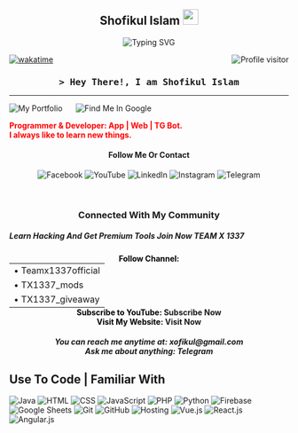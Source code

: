 <!DOCTYPE html>
<html lang="en">
<head>
    <meta charset="UTF-8">
    <meta name="viewport" content="width=device-width, initial-scale=1.0">
</head>
<body>

<h2 align="center">Shofikul Islam <img src="https://media.giphy.com/media/hvRJCLFzcasrR4ia7z/giphy.gif" width="28"></h2>

<p align="center">
    <a href="https://github.com/xofikul1337" style="text-decoration: none;">
        <img src="https://readme-typing-svg.herokuapp.com/?lines=Self%20Taught%20Programmer;Frontend%20Web%20Developer;Android%20App%20Developer;Full%20Stack%20TG%20Bot%20Developer;3%2B%20years%20of%20coding%20experience;Always%20learning%20new%20things&center=true&width=380&height=45" alt="Typing SVG">
    </a>
</p>

<a href="https://github.com/xofikul1337" style="text-decoration: none;">
    <img align="right" src="https://komarev.com/ghpvc/?username=xofikul1337&label=Visitors&color=0e75b6&style=flat" alt="Profile visitor" />
</a>

[![wakatime](https://wakatime.com/badge/user/eebb3dd8-d9b2-40de-9b88-6fd6cac99dbc.svg)](https://wakatime.com/@eebb3dd8-d9b2-40de-9b88-6fd6cac99dbc)

<!-- Intro  -->
<h3 align="center" style="margin-bottom: 0;">
    <samp>&gt; Hey There!, I am <b><a target="_blank" href="https://github.com/xofikul1337" style="text-decoration: none;">Shofikul Islam</a></b></samp>
</h3>

<p align="center"> 
    <hr>
    <a href="https://github.com/xofikul1337" style="text-decoration: none;">
        <img src="https://img.shields.io/badge/My%20Portfolio-FF0000?style=for-the-badge&logo=hand-clap&logoColor=white" alt="My Portfolio">
    </a>
    <a href="https://www.google.com/search?q=team+x+1337+shofikul+islam&oq=te&gs_lcrp=EgZjaHJvbWUqBggDEEUYOzIGCAAQRRg8MgYIARBFGDwyBggCEEUYPDIGCAMQRRg7MgYIBBBFGDsyBggFEEUYOzIGCAYQRRg5Mg0IBxAAGJECGIAEGIoFMhMICBAAGIMBGJECGLEDGIAEGIoFMg0ICRAAGIMBGLEDGIAE0gEIMTIzNWowajSoAgCwAgA&sourceid=chrome-mobile&ie=UTF-8#ip=1" style="margin-left: 20px; text-decoration: none;">
        <img src="https://img.shields.io/badge/Find%20me%20Google-4285F4?style=for-the-badge&logo=google&logoColor=white" alt="Find Me In Google" />
    </a>
</p>

<b style="text-align:center; color:#FF0000; font-weight:bold;">
    Programmer & Developer: App | Web | TG Bot.<br>I always like to learn new things. 
</b>

<h4 align="center">Follow Me Or Contact</h4>
<p align="center">
    <a href="https://www.facebook.com/S80F9KU50/" target="blank" style="text-decoration: none;">
        <img src="https://img.shields.io/badge/Facebook-1877F2?style=for-the-badge&logo=facebook&logoColor=white" alt="Facebook" />
    </a>
    <a href="https://youtube.com/@teamxofficial-1337" target="_blank" style="text-decoration: none;">
        <img src="https://img.shields.io/badge/YouTube-FF0000?style=for-the-badge&logo=youtube&logoColor=white" alt="YouTube"/>
    </a>
    <a href="https://www.linkedin.com/in/shofikul-islam-76b01322a?originalSubdomain=bd" target="_blank" style="text-decoration: none;">
        <img src="https://img.shields.io/badge/LinkedIn-0077B5?style=for-the-badge&logo=linkedin&logoColor=white" alt="LinkedIn"/>
    </a>
    <a href="https://www.instagram.com/itz_shofikul_islam/" target="_blank" style="text-decoration: none;">
        <img src="https://img.shields.io/badge/Instagram-E4405F?style=for-the-badge&logo=instagram&logoColor=white" alt="Instagram" />
    </a> 
    <a href="https://t.me/S80F9K6L1337" target="_blank" style="text-decoration: none;">
        <img src="https://img.shields.io/badge/Telegram-2CA5E0?style=for-the-badge&logo=telegram&logoColor=white" alt="Telegram"  />
    </a> 
</p>

<br />

<!-- About Section -->
<h3 style="text-align:center;">Connected With My Community</h3>
<h5>Learn Hacking And Get Premium Tools Join Now TEAM X 1337</h5>
<p style="text-align:center; color:#000; font-weight:bold;">
    Follow Channel:
    <table style="margin: 0 auto;">
        <tr>
            <td>• <a href="https://t.me/Teamx1337official" style="text-decoration: none;">Teamx1337official</a></td>
        </tr>
        <tr>
            <td>• <a href="https://t.me/TX1337_mods" style="text-decoration: none;">TX1337_mods</a></td>
        </tr>
        <tr>
            <td>• <a href="https://t.me/TX1337_giveaway" style="text-decoration: none;">TX1337_giveaway</a></td>
        </tr>
    </table>
    Subscribe to YouTube: <a href="https://youtube.com/@teamxofficial-1337" style="text-decoration: none;">Subscribe Now</a><br>
    Visit My Website: <a href="https://teamxstore.com" style="text-decoration: none;">Visit Now</a>
</p>

<h5 style="text-align:center; font-weight:bold;">
    You can reach me anytime at: xofikul@gmail.com<br>
    Ask me about anything: <a href="https://t.me/S80F9K6L1337" style="text-decoration: none;">Telegram</a>
</h5>

## Use To Code | Familiar With 

![Java](https://img.shields.io/badge/Java-007396?style=for-the-badge&labelColor=black&logo=java&logoColor=007396)
![HTML](https://img.shields.io/badge/HTML5-E34F26?style=for-the-badge&labelColor=black&logo=html5&logoColor=E34F26)
![CSS](https://img.shields.io/badge/CSS3-1572B6?style=for-the-badge&labelColor=black&logo=css3&logoColor=1572B6)
![JavaScript](https://img.shields.io/badge/JavaScript-F7DF1E?style=for-the-badge&labelColor=black&logo=javascript&logoColor=F7DF1E)
![PHP](https://img.shields.io/badge/PHP-777BB4?style=for-the-badge&labelColor=black&logo=php&logoColor=777BB4)
![Python](https://img.shields.io/badge/Python-3776AB?style=for-the-badge&labelColor=black&logo=python&logoColor=3776AB)
![Firebase](https://img.shields.io/badge/Firebase-FFCA28?style=for-the-badge&labelColor=black&logo=firebase&logoColor=FFCA28)
![Google Sheets](https://img.shields.io/badge/Google%20Sheets-34A853?style=for-the-badge&labelColor=black&logo=google%20sheets&logoColor=34A853)
![Git](https://img.shields.io/badge/Git-F05032?style=for-the-badge&labelColor=black&logo=git&logoColor=F05032)
![GitHub](https://img.shields.io/badge/GitHub-181717?style=for-the-badge&labelColor=black&logo=github&logoColor=181717)
![Hosting](https://img.shields.io/badge/Hosting-0078D4?style=for-the-badge&labelColor=black&logo=microsoft%20azure&logoColor=0078D4)
![Vue.js](https://img.shields.io/badge/Vue.js-4FC08D?style=for-the-badge&labelColor=black&logo=vue.js&logoColor=4FC08D)
![React.js](https://img.shields.io/badge/React.js-61DAFB?style=for-the-badge&labelColor=black&logo=react&logoColor=61DAFB)
![Angular.js](https://img.shields.io/badge/Angular.js-DD0031?style=for-the-badge&labelColor=black&logo=angular&logoColor=DD0031)
</body>
</html>
